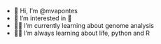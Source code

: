 - 👋 Hi, I’m @mvapontes
- 👀 I’m interested in 🍄
- 🧑‍💻 I’m currently learning about genome analysis
- 🕵️‍♀️ I’m always learning about life, python and R

<!---
mvapontes/mvapontes is a ✨ special ✨ repository because its `README.md` (this file) appears on your GitHub profile.
You can click the Preview link to take a look at your changes.
--->
